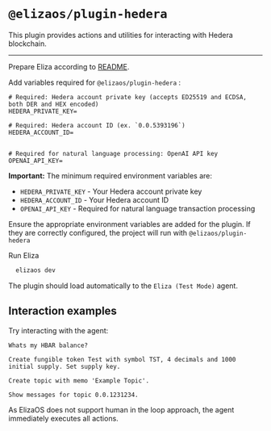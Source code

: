 # `@elizaos/plugin-hedera`
This plugin provides actions and utilities for interacting with Hedera blockchain.

---

Prepare Eliza according to [README](https://github.com/elizaOS/eliza/blob/main/README.md).

Add variables required for `@elizaos/plugin-hedera` :

```env
# Required: Hedera account private key (accepts ED25519 and ECDSA, both DER and HEX encoded)
HEDERA_PRIVATE_KEY= 

# Required: Hedera account ID (ex. `0.0.5393196`)
HEDERA_ACCOUNT_ID=


# Required for natural language processing: OpenAI API key
OPENAI_API_KEY=
```

**Important:** The minimum required environment variables are:
- `HEDERA_PRIVATE_KEY` - Your Hedera account private key
- `HEDERA_ACCOUNT_ID` - Your Hedera account ID
- `OPENAI_API_KEY` - Required for natural language transaction processing

Ensure the appropriate environment variables are added for the plugin. If they are correctly configured, the project will run with `@elizaos/plugin-hedera`

Run Eliza

``` bash
  elizaos dev
```

The plugin should load automatically to the `Eliza (Test Mode)` agent.

## Interaction examples
Try interacting with the agent:

```shell
Whats my HBAR balance?
```

```shell
Create fungible token Test with symbol TST, 4 decimals and 1000 initial supply. Set supply key.
```

```shell
Create topic with memo 'Example Topic'.
```

```shell
Show messages for topic 0.0.1231234.
```

As ElizaOS does not support human in the loop approach, the agent immediately executes all actions.